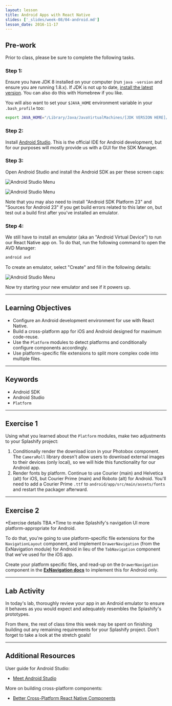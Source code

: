 ```yaml
---
layout: lesson
title: Android Apps with React Native
slides: ['_slides/week-08/04-android.md']
lesson_date: 2016-11-17
---
```


## Pre-work

Prior to class, please be sure to complete the following tasks.

### Step 1:

Ensure you have JDK 8 installed on your computer (run `java -version` and ensure you are running 1.8.x). If JDK is not up to date, [install the latest version](https://docs.oracle.com/javase/8/docs/technotes/guides/install/mac_jdk.html). You can also do this with Homebrew if you like.

You will also want to set your `$JAVA_HOME` environment variable in your `.bash_profile` too:

```bash
export JAVA_HOME="/Library/Java/JavaVirtualMachines/[JDK VERSION HERE]/Contents/Home"
```

### Step 2:

Install [Android Studio](https://developer.android.com/studio/install.html). This is the official IDE for Android development, but for our purposes will mostly provide us with a GUI for the SDK Manager.

### Step 3:

Open Android Studio and install the Android SDK as per these screen caps:

![Android Studio Menu](/public/img/slide-assets/android-studio-menu.png)

![Android Studio Menu](/public/img/slide-assets/android-sdk-install.png)

Note that you may also need to install "Android SDK Platform 23" and "Sources for Android 23" if you get build errors related to this later on, but test out a build first after you've installed an emulator.

### Step 4:

We still have to install an emulator (aka an "Android Virtual Device") to run our React Native app on. To do that, run the following command to open the AVD Manager:

```bash
android avd
```

To create an emulator, select "Create" and fill in the following details:

![Android Studio Menu](/public/img/slide-assets/android-create-avd.png)

Now try starting your new emulator and see if it powers up.

---

## Learning Objectives

- Configure an Android development environment for use with React Native.
- Build a cross-platform app for iOS and Android designed for maximum code-reuse.
- Use the `Platform` modules to detect platforms and conditionally configure components accordingly.
- Use platform-specific file extensions to split more complex code into multiple files.  

---

## Keywords

- Android SDK
- Android Studio
- `Platform`

---

## Exercise 1

Using what you learned about the `Platform` modules, make two adjustments to your Splashify project:

1. Conditionally render the download icon in your Photobox component. The `CameraRoll` library doesn't allow users to download external images to their devices (only local), so we will hide this functionality for our Android app.
2. Render fonts by platform. Continue to use Courier (main) and Helvetica (alt) for iOS, but Courier Prime (main) and Roboto (alt) for Android. You'll need to add a Courier Prime `.ttf` to `android/app/src/main/assets/fonts` and restart the packager afterward.

---

## Exercise 2

*Exercise details TBA.*Time to make Splashify's navigation UI more platform-appropriate for Android.

To do that, you're going to use platform-specific file extensions for the `NavigationLayout` component, and implement `DrawerNavigation` (from the ExNavigation module) for Android in lieu of the `TabNavigation` component that we've used for the iOS app.

Create your platform specific files, and read-up on the `DrawerNavigation` component in the **[ExNavigation docs](https://github.com/exponentjs/ex-navigation#drawernavigation)** to implement this for Android only.

---

## Lab Activity

In today's lab, thoroughly review your app in an Android emulator to ensure it behaves as you would expect and adequately resembles the Splashify's prototypes.

From there, the rest of class time this week may be spent on finishing building out any remaining requirements for your Splashify project. Don't forget to take a look at the stretch goals!

---

## Additional Resources

User guide for Android Studio:

- [Meet Android Studio](https://developer.android.com/studio/intro/index.html)

More on building cross-platform components: 

- [Better Cross-Platform React Native Components](https://medium.com/differential/better-cross-platform-react-native-components-cb8aadeba472#.jyrww11oo)